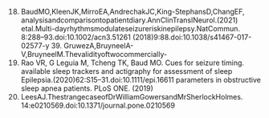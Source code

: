 18. BaudMO,KleenJK,MirroEA,AndrechakJC,King-StephansD,ChangEF, analysisandcomparisontopatientdiary.AnnClinTranslNeurol.(2021)
etal.Multi-dayrhythmsmodulateseizureriskinepilepsy.NatCommun. 8:288–93.doi:10.1002/acn3.51261
(2018)9:88.doi:10.1038/s41467-017-02577-y 39. GruwezA,BruyneelA-V,BruyneelM.Thevalidityoftwocommercially-
19. Rao VR, G Leguia M, Tcheng TK, Baud MO. Cues for seizure timing. available sleep trackers and actigraphy for assessment of sleep
Epilepsia.(2020)62:S15–31.doi:10.1111/epi.16611 parameters in obstructive sleep apnea patients. PLoS ONE. (2019)
20. LeesAJ.ThestrangecaseofDrWilliamGowersandMrSherlockHolmes. 14:e0210569.doi:10.1371/journal.pone.0210569